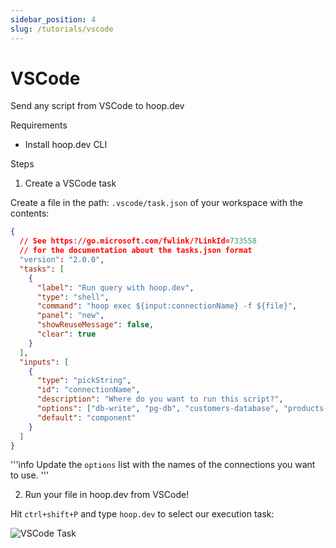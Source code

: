 ```yaml
---
sidebar_position: 4
slug: /tutorials/vscode
---
```


# VSCode

Send any script from VSCode to hoop.dev

Requirements

- Install hoop.dev CLI

Steps

1. Create a VSCode task

Create a file in the path: `.vscode/task.json` of your workspace with the contents:

```json
{
  // See https://go.microsoft.com/fwlink/?LinkId=733558
  // for the documentation about the tasks.json format
  "version": "2.0.0",
  "tasks": [
    {
      "label": "Run query with hoop.dev",
      "type": "shell",
      "command": "hoop exec ${input:connectionName} -f ${file}",
      "panel": "new",
      "showReuseMessage": false,
      "clear": true
    }
  ],
  "inputs": [
    {
      "type": "pickString",
      "id": "connectionName",
      "description": "Where do you want to run this script?",
      "options": ["db-write", "pg-db", "customers-database", "products-database"],
      "default": "component"
    }
  ]
}
```

'''info
Update the `options` list with the names of the connections you want to use.
'''

2. Run your file in hoop.dev from VSCode!

Hit `ctrl+shift+P` and type `hoop.dev` to select our execution task:

![VSCode Task](https://hoopdev.directus.app/assets/2bc18604-09a6-45ff-8006-bdd669ed2544)
